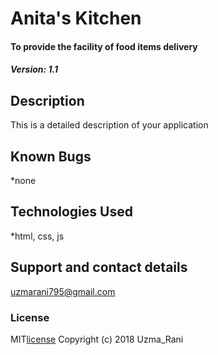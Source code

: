 # Anita's Kitchen
#### To provide the facility of food items delivery
##### Version: 1.1
## Description
This is a detailed description of your application
## Known Bugs
*none
## Technologies Used
*html, css, js
## Support and contact details
uzmarani795@gmail.com
### License
MIT[license]( anitas-kitchen/LICENSE)
Copyright (c) 2018 Uzma_Rani
  
